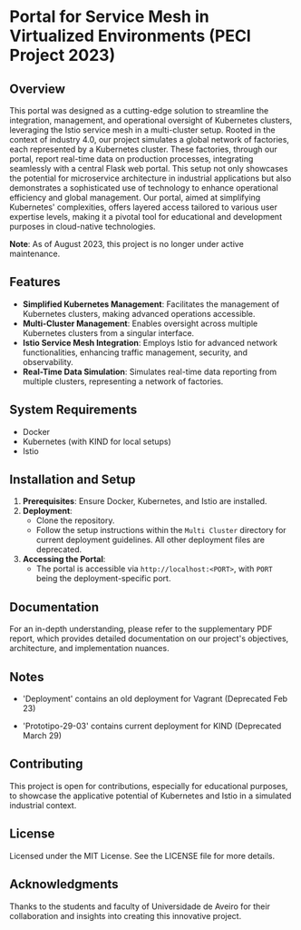 # Portal for Service Mesh in Virtualized Environments (PECI Project 2023)

## Overview
This portal was designed as a cutting-edge solution to streamline the integration, management, and operational oversight of Kubernetes clusters, leveraging the Istio service mesh in a multi-cluster setup. Rooted in the context of industry 4.0, our project simulates a global network of factories, each represented by a Kubernetes cluster. These factories, through our portal, report real-time data on production processes, integrating seamlessly with a central Flask web portal. This setup not only showcases the potential for microservice architecture in industrial applications but also demonstrates a sophisticated use of technology to enhance operational efficiency and global management. Our portal, aimed at simplifying Kubernetes' complexities, offers layered access tailored to various user expertise levels, making it a pivotal tool for educational and development purposes in cloud-native technologies.

**Note**: As of August 2023, this project is no longer under active maintenance.

## Features
- **Simplified Kubernetes Management**: Facilitates the management of Kubernetes clusters, making advanced operations accessible.
- **Multi-Cluster Management**: Enables oversight across multiple Kubernetes clusters from a singular interface.
- **Istio Service Mesh Integration**: Employs Istio for advanced network functionalities, enhancing traffic management, security, and observability.
- **Real-Time Data Simulation**: Simulates real-time data reporting from multiple clusters, representing a network of factories.

## System Requirements
- Docker
- Kubernetes (with KIND for local setups)
- Istio

## Installation and Setup
1. **Prerequisites**: Ensure Docker, Kubernetes, and Istio are installed.
2. **Deployment**:
   - Clone the repository.
   - Follow the setup instructions within the `Multi Cluster` directory for current deployment guidelines. All other deployment files are deprecated.
3. **Accessing the Portal**:
   - The portal is accessible via `http://localhost:<PORT>`, with `PORT` being the deployment-specific port.

## Documentation
For an in-depth understanding, please refer to the supplementary PDF report, which provides detailed documentation on our project's objectives, architecture, and implementation nuances.

## Notes
- 'Deployment' contains an old deployment for Vagrant (Deprecated Feb 23)

- 'Prototipo-29-03' contains current deployment for KIND (Deprecated March 29)

## Contributing
This project is open for contributions, especially for educational purposes, to showcase the applicative potential of Kubernetes and Istio in a simulated industrial context.

## License
Licensed under the MIT License. See the LICENSE file for more details.

## Acknowledgments
Thanks to the students and faculty of Universidade de Aveiro for their collaboration and insights into creating this innovative project.
